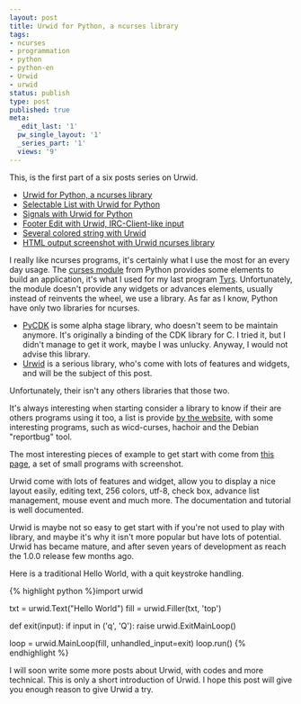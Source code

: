 ```yaml
---
layout: post
title: Urwid for Python, a ncurses library
tags:
- ncurses
- programmation
- python
- python-en
- Urwid
- urwid
status: publish
type: post
published: true
meta:
  _edit_last: '1'
  pw_single_layout: '1'
  _series_part: '1'
  views: '9'
---
```

This, is the first part of a six posts series on Urwid.

- [Urwid for Python, a ncurses
  library](http://www.nicosphere.net/urwid-for-python-a-ncurses-library-2541)
- [Selectable List with Urwid for
  Python](http://www.nicosphere.net/selectable-list-with-urwid-for-python-2542)
- [Signals with Urwid for
  Python](http://www.nicosphere.net/signals-with-urwid-for-python-2545)
- [Footer Edit with Urwid, IRC-Client-like
  input](http://www.nicosphere.net/footer-edit-with-urwid-irc-client-like-input-2547)
- [Several colored string with
  Urwid](http://www.nicosphere.net/several-colored-string-with-urwid-2546)
- [HTML output screenshot with Urwid ncurses
  library](http://www.nicosphere.net/html-output-screenshot-with-urwid-ncurses-library-2552)


I really like ncurses programs, it's certainly what I use the most for an
every day usage. The [curses module][1] from Python provides some elements to
build an application, it's what I used for my last program [Tyrs][2].
Unfortunately, the module doesn't provide any widgets or advances elements,
usually instead of reinvents the wheel, we use a library. As far as I know,
Python have only two libraries for ncurses.

- [PyCDK][3] is some alpha stage library, who doesn't seem to be maintain
  anymore. It's originally a binding of the CDK library for C. I tried it, but
  I didn't manage to get it work, maybe I was unlucky. Anyway, I would not
  advise this library.
- [Urwid][4] is a serious library, who's come with lots of features and
  widgets, and will be the subject of this post.

Unfortunately, their isn't any others libraries that those two.

It's always interesting when starting consider a library to know if their are
others programs using it too, a list is provide [by the website][5], with some
interesting programs, such as wicd-curses, hachoir and the Debian "reportbug"
tool.

The most interesting pieces of example to get start with come from [this
page][6], a set of small programs with screenshot.

Urwid come with lots of features and widget, allow you to display a nice layout
easily, editing text, 256 colors, utf-8, check box, advance list management,
mouse event and much more. The documentation and tutorial is well documented.

Urwid is maybe not so easy to get start with if you're not used to play with
library, and maybe it's why it isn't more popular but have lots of potential.
Urwid has became mature, and after seven years of development as reach the 1.0.0
release few months ago.

Here is a traditional Hello World, with a quit keystroke handling.

{% highlight python %}import urwid

txt = urwid.Text("Hello World")
fill = urwid.Filler(txt, 'top')

def exit(input):
    if input in ('q', 'Q'):
        raise urwid.ExitMainLoop()

loop = urwid.MainLoop(fill, unhandled_input=exit)
loop.run()
{% endhighlight %}

I will soon write some more posts about Urwid, with codes and more technical. This is only a short
introduction of Urwid. I hope this post will give you enough reason to give
Urwid a try.

[1]: http://docs.python.org/library/curses.html
[2]: http://tyrs.nicosphere.net
[3]: http://pypi.python.org/pypi/pyCDK/0.1
[4]: http://excess.org/urwid/
[5]: http://excess.org/urwid/wiki/ApplicationList
[6]: http://excess.org/urwid/examples.html
